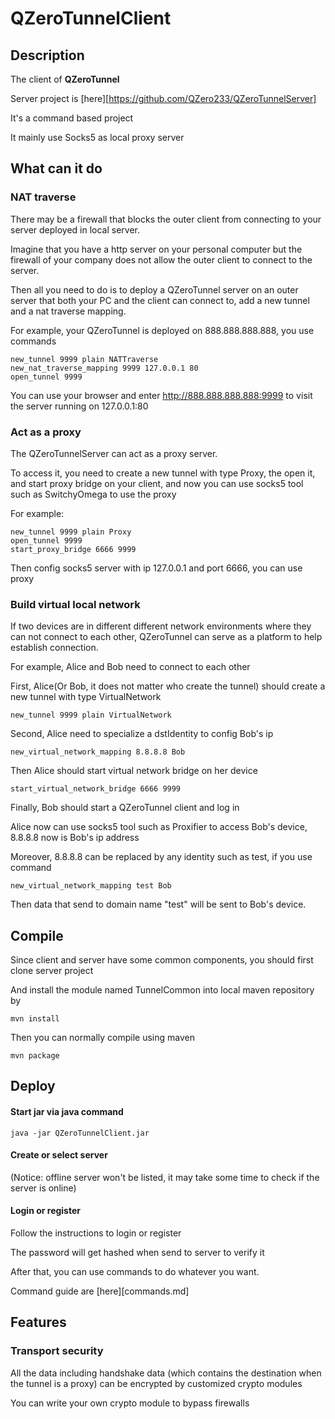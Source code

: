 # QZeroTunnelClient
## Description

The client of **QZeroTunnel**

Server project is [here][https://github.com/QZero233/QZeroTunnelServer]

It's a command based project

It mainly use Socks5 as local proxy server

## What can it do

### NAT traverse

There may be a firewall that blocks the outer client from connecting to your server deployed in local server.

Imagine that you have a http server on your personal computer but the firewall of your company does not allow the outer client to connect to the server.

Then all you need to do is to deploy a QZeroTunnel server on an outer server that both your PC and the client can connect to, add a new tunnel and a nat traverse mapping.

For example, your QZeroTunnel is deployed on 888.888.888.888, you use commands

```
new_tunnel 9999 plain NATTraverse
new_nat_traverse_mapping 9999 127.0.0.1 80
open_tunnel 9999
```

You can use your browser and enter http://888.888.888.888:9999 to visit the server running on 127.0.0.1:80

### Act as a proxy

The QZeroTunnelServer can act as a proxy server.

To access it, you need to create a new tunnel with type Proxy, the open it, and start proxy bridge on your client, and now you can use socks5 tool such as SwitchyOmega to use the proxy

For example:

```
new_tunnel 9999 plain Proxy
open_tunnel 9999
start_proxy_bridge 6666 9999
```

Then config socks5 server with ip 127.0.0.1 and port 6666, you can use proxy

### Build virtual local network

If two devices are in different different network environments where they can not connect to each other, QZeroTunnel can serve as a platform to help establish connection.

For example, Alice and Bob need to connect to each other

First, Alice(Or Bob, it does not matter who create the tunnel) should create a new tunnel with type VirtualNetwork

```
new_tunnel 9999 plain VirtualNetwork
```

Second, Alice need to specialize a dstIdentity to config Bob's ip

```
new_virtual_network_mapping 8.8.8.8 Bob
```

Then Alice should start virtual network bridge on her device

```
start_virtual_network_bridge 6666 9999
```

Finally, Bob should start a QZeroTunnel client and log in

Alice now can use socks5 tool such as Proxifier to access Bob's device, 8.8.8.8 now is Bob's ip address

Moreover, 8.8.8.8 can be replaced by any identity such as test, if you use command

```
new_virtual_network_mapping test Bob
```

Then data that send to domain name "test" will be sent to Bob's device.

## Compile

Since client and server have some common components, you should first clone server project

And install the module named TunnelCommon into local maven  repository by

```shell
mvn install
```



Then you can normally compile using maven

```shell
mvn package
```



## Deploy

#### Start jar via java command

```shell
java -jar QZeroTunnelClient.jar
```

#### Create or select server

(Notice: offline server won't be listed, it may take some time to check if the server is online)

#### Login or register

Follow the instructions to login or register

The password will get hashed when send to server to verify it



After that, you can use commands to do whatever you want.

Command guide are [here][commands.md]

## Features

### Transport security

All the data including handshake data (which contains the destination when the tunnel is a proxy) can be encrypted by customized crypto modules

You can write your own crypto module to bypass firewalls
